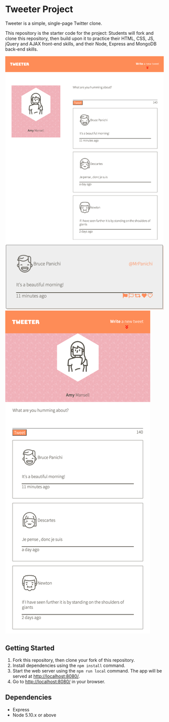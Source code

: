 # Tweeter Project

Tweeter is a simple, single-page Twitter clone.

This repository is the starter code for the project: Students will fork and clone this repository, then build upon it to practice their HTML, CSS, JS, jQuery and AJAX front-end skills, and their Node, Express and MongoDB back-end skills.

!["Screenshot of desktop viewr"](https://github.com/Idiljei/tweeter/blob/master/docs/Desktopview.png)
!["Screenshot of tweets"](https://github.com/Idiljei/tweeter/blob/master/docs/Individualtweet.png)
!["Screenshot of collapsed view"](https://github.com/Idiljei/tweeter/blob/master/docs/collapsedview.png)

## Getting Started

1. Fork this repository, then clone your fork of this repository.
2. Install dependencies using the `npm install` command.
3. Start the web server using the `npm run local` command. The app will be served at <http://localhost:8080/>.
4. Go to <http://localhost:8080/> in your browser.

## Dependencies

- Express
- Node 5.10.x or above
